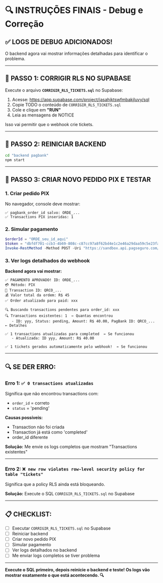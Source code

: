 # 🔍 INSTRUÇÕES FINAIS - Debug e Correção

## ✅ LOGS DE DEBUG ADICIONADOS!

O backend agora vai mostrar informações detalhadas para identificar o problema.

---

## 🚀 PASSO 1: CORRIGIR RLS NO SUPABASE

Execute o arquivo **`CORRIGIR_RLS_TICKETS.sql`** no Supabase:

1. Acesse: https://app.supabase.com/project/jasahjktswfmbakjluvy/sql
2. Copie TODO o conteúdo de `CORRIGIR_RLS_TICKETS.sql`
3. Cole e clique em **"RUN"**
4. Leia as mensagens de NOTICE

Isso vai permitir que o webhook crie tickets.

---

## 🚀 PASSO 2: REINICIAR BACKEND

```bash
cd "backend pagbank"
npm start
```

---

## 🧪 PASSO 3: CRIAR NOVO PEDIDO PIX E TESTAR

### **1. Criar pedido PIX**

No navegador, console deve mostrar:
```
✅ pagbank_order_id salvo: ORDE_...
✅ Transactions PIX inseridas: 1
```

### **2. Simular pagamento**

```powershell
$orderId = "ORDE_seu_id_aqui"
$token = "dbfdf701-ccb3-4b69-808c-c87cc97a8f62bd4e1c2e46a29daa59c5e23fa9bbb073a6da-03c0-48c6-a249-213a12d814b3"
Invoke-RestMethod -Method POST -Uri "https://sandbox.api.pagseguro.com/orders/$orderId/pay" -Headers @{"Authorization"="Bearer $token";"Content-Type"="application/json"} -Body '{}'
```

### **3. Ver logs detalhados do webhook**

**Backend agora vai mostrar:**

```
✅ PAGAMENTO APROVADO! ID: ORDE_...
💳 Método: PIX
🔑 Transaction ID: QRCO_...
💰 Valor total da ordem: R$ 45
✅ Order atualizado para paid: xxx

🔍 Buscando transactions pendentes para order_id: xxx
🔍 Transactions existentes: 1  ← Quantas encontrou
   - ID: yyy, Status: pending, Amount: R$ 40.00, PagBank ID: QRCO_...  ← Detalhes
   
✅ 1 transactions atualizadas para completed  ← Se funcionou
   - Atualizada: ID yyy, Amount: R$ 40.00
   
✅ 1 tickets gerados automaticamente pelo webhook!  ← Se funcionou
```

---

## 🔍 SE DER ERRO:

### **Erro 1: `✅ 0 transactions atualizadas`**

Significa que não encontrou transactions com:
- `order_id` = correto
- `status` = 'pending'

**Causas possíveis:**
- Transaction não foi criada
- Transaction já está como 'completed'
- order_id diferente

**Solução:** Me envie os logs completos que mostram "Transactions existentes"

---

### **Erro 2: `❌ new row violates row-level security policy for table "tickets"`**

Significa que a policy RLS ainda está bloqueando.

**Solução:** Execute o SQL `CORRIGIR_RLS_TICKETS.sql` no Supabase

---

## 📋 CHECKLIST:

- [ ] Executar `CORRIGIR_RLS_TICKETS.sql` no Supabase
- [ ] Reiniciar backend
- [ ] Criar novo pedido PIX
- [ ] Simular pagamento
- [ ] Ver logs detalhados no backend
- [ ] Me enviar logs completos se tiver problema

---

**Execute o SQL primeiro, depois reinicie o backend e teste! Os logs vão mostrar exatamente o que está acontecendo. 🔍**


